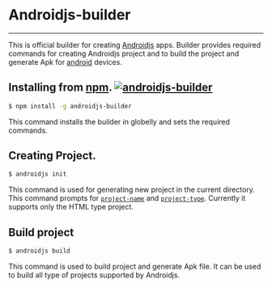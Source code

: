 # Androidjs-builder
---
This is official builder for creating [Androidjs](https://android-js.github.io/) apps. Builder provides required commands for creating Androidjs project and to build the project and generate Apk for [android](https://developer.android.com/about) devices.

## Installing from [npm](https://www.npmjs.com/). [![androidjs-builder][androidjs-builder-badge]][androidjs-builder-npm]
```bash
$ npm install -g androidjs-builder
```
This command installs the builder in globelly and sets the required commands.

## Creating Project.
```bash
$ androidjs init
```
This command is used for generating new project in the current directory. This command prompts for [``project-name``](https://android-js.github.io/docs/configuring_app.html#change-the-name-of-your-app) and [``project-type``](https://android-js.github.io/docs/configuring_app.html#define-project-type). Currently it supports only the HTML type project.

## Build project
```bash
$ androidjs build
```
This command is used to build project and generate Apk file. It can be used to build all type of projects supported by Androidjs.


[androidjs-builder-badge]: https://img.shields.io/badge/Androidjs-builder-green.svg
[androidjs-builder-npm]: https://www.npmjs.com/package/androidjs-builder
[androidjs-builder-github]: https://github.com/android-js/androidjs-builder